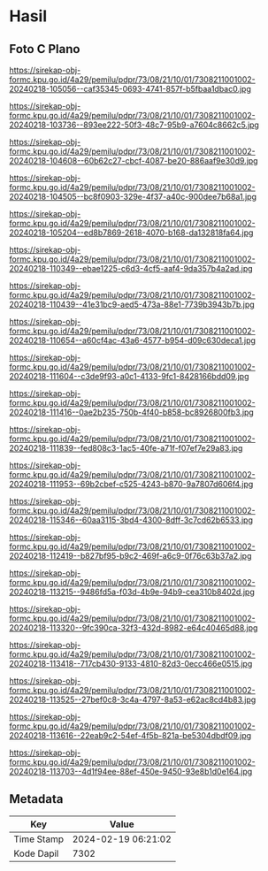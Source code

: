 # Hasil

## Foto C Plano

https://sirekap-obj-formc.kpu.go.id/4a29/pemilu/pdpr/73/08/21/10/01/7308211001002-20240218-105056--caf35345-0693-4741-857f-b5fbaa1dbac0.jpg

https://sirekap-obj-formc.kpu.go.id/4a29/pemilu/pdpr/73/08/21/10/01/7308211001002-20240218-103736--893ee222-50f3-48c7-95b9-a7604c8662c5.jpg

https://sirekap-obj-formc.kpu.go.id/4a29/pemilu/pdpr/73/08/21/10/01/7308211001002-20240218-104608--60b62c27-cbcf-4087-be20-886aaf9e30d9.jpg

https://sirekap-obj-formc.kpu.go.id/4a29/pemilu/pdpr/73/08/21/10/01/7308211001002-20240218-104505--bc8f0903-329e-4f37-a40c-900dee7b68a1.jpg

https://sirekap-obj-formc.kpu.go.id/4a29/pemilu/pdpr/73/08/21/10/01/7308211001002-20240218-105204--ed8b7869-2618-4070-b168-da132818fa64.jpg

https://sirekap-obj-formc.kpu.go.id/4a29/pemilu/pdpr/73/08/21/10/01/7308211001002-20240218-110349--ebae1225-c6d3-4cf5-aaf4-9da357b4a2ad.jpg

https://sirekap-obj-formc.kpu.go.id/4a29/pemilu/pdpr/73/08/21/10/01/7308211001002-20240218-110439--41e31bc9-aed5-473a-88e1-7739b3943b7b.jpg

https://sirekap-obj-formc.kpu.go.id/4a29/pemilu/pdpr/73/08/21/10/01/7308211001002-20240218-110654--a60cf4ac-43a6-4577-b954-d09c630deca1.jpg

https://sirekap-obj-formc.kpu.go.id/4a29/pemilu/pdpr/73/08/21/10/01/7308211001002-20240218-111604--c3de9f93-a0c1-4133-9fc1-8428166bdd09.jpg

https://sirekap-obj-formc.kpu.go.id/4a29/pemilu/pdpr/73/08/21/10/01/7308211001002-20240218-111416--0ae2b235-750b-4f40-b858-bc8926800fb3.jpg

https://sirekap-obj-formc.kpu.go.id/4a29/pemilu/pdpr/73/08/21/10/01/7308211001002-20240218-111839--fed808c3-1ac5-40fe-a71f-f07ef7e29a83.jpg

https://sirekap-obj-formc.kpu.go.id/4a29/pemilu/pdpr/73/08/21/10/01/7308211001002-20240218-111953--69b2cbef-c525-4243-b870-9a7807d606f4.jpg

https://sirekap-obj-formc.kpu.go.id/4a29/pemilu/pdpr/73/08/21/10/01/7308211001002-20240218-115346--60aa3115-3bd4-4300-8dff-3c7cd62b6533.jpg

https://sirekap-obj-formc.kpu.go.id/4a29/pemilu/pdpr/73/08/21/10/01/7308211001002-20240218-112419--b827bf95-b9c2-469f-a6c9-0f76c63b37a2.jpg

https://sirekap-obj-formc.kpu.go.id/4a29/pemilu/pdpr/73/08/21/10/01/7308211001002-20240218-113215--9486fd5a-f03d-4b9e-94b9-cea310b8402d.jpg

https://sirekap-obj-formc.kpu.go.id/4a29/pemilu/pdpr/73/08/21/10/01/7308211001002-20240218-113320--9fc390ca-32f3-432d-8982-e64c40465d88.jpg

https://sirekap-obj-formc.kpu.go.id/4a29/pemilu/pdpr/73/08/21/10/01/7308211001002-20240218-113418--717cb430-9133-4810-82d3-0ecc466e0515.jpg

https://sirekap-obj-formc.kpu.go.id/4a29/pemilu/pdpr/73/08/21/10/01/7308211001002-20240218-113525--27bef0c8-3c4a-4797-8a53-e62ac8cd4b83.jpg

https://sirekap-obj-formc.kpu.go.id/4a29/pemilu/pdpr/73/08/21/10/01/7308211001002-20240218-113616--22eab9c2-54ef-4f5b-821a-be5304dbdf09.jpg

https://sirekap-obj-formc.kpu.go.id/4a29/pemilu/pdpr/73/08/21/10/01/7308211001002-20240218-113703--4d1f94ee-88ef-450e-9450-93e8b1d0e164.jpg


## Metadata

| Key        | Value               |
| ---------- | ------------------- |
| Time Stamp | 2024-02-19 06:21:02 |
| Kode Dapil | 7302                |



